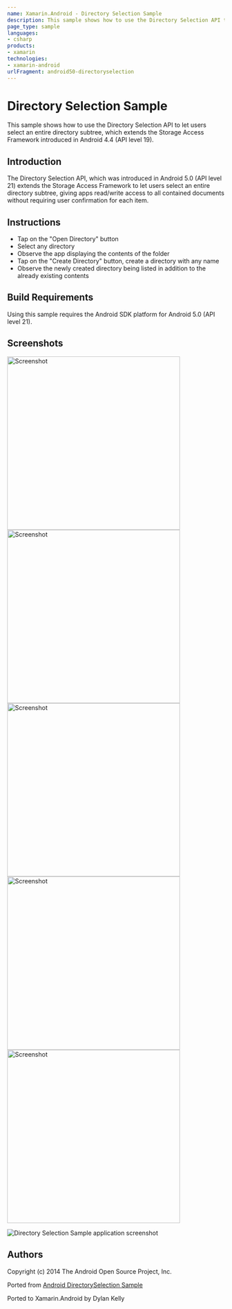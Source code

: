 ```yaml
---
name: Xamarin.Android - Directory Selection Sample
description: This sample shows how to use the Directory Selection API to let users select an entire directory subtree, which extends the Storage Access...
page_type: sample
languages:
- csharp
products:
- xamarin
technologies:
- xamarin-android
urlFragment: android50-directoryselection
---
```

# Directory Selection Sample

This sample shows how to use the Directory Selection API to let users select an entire directory subtree, which extends the Storage Access Framework introduced in Android 4.4 (API level 19).

## Introduction

The Directory Selection API, which was introduced in Android 5.0 (API level 21) extends the Storage Access Framework to let users select an entire directory subtree,
giving apps read/write access to all contained documents without requiring user confirmation for each item.

## Instructions

* Tap on the "Open Directory" button
* Select any directory
* Observe the app displaying the contents of the folder
* Tap on the "Create Directory" button, create a directory with any name
* Observe the newly created directory being listed in addition to the already existing contents

## Build Requirements
Using this sample requires the Android SDK platform for Android 5.0 (API level 21).

## Screenshots

<img src="Screenshots/1-landing-page.png" height="400" alt="Screenshot"/> <img src="Screenshots/2-directory-selection.png" height="400" alt="Screenshot"/> <img src="Screenshots/3-open-directory.png" height="400" alt="Screenshot"/> <img src="Screenshots/4-create-directory.png" height="400" alt="Screenshot"/>  <img src="Screenshots/5-created-directory.png" height="400" alt="Screenshot"/>

![Directory Selection Sample application screenshot](Screenshots/1-landing-page.png "Directory Selection Sample application screenshot")

## Authors
Copyright (c) 2014 The Android Open Source Project, Inc.

Ported from [Android DirectorySelection Sample](https://github.com/googlesamples/android-DirectorySelection)

Ported to Xamarin.Android by Dylan Kelly
